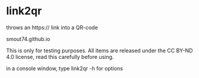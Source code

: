 # link2qr
throws an https:// link into a QR-code

smout74.github.io

This is only for testing purposes. All items are released under the CC BY-ND 4.0 license, read this carefully before using.

in a console window, type link2qr -h for options
